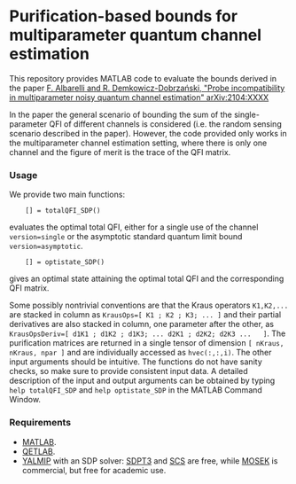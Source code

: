 # Purification-based bounds for multiparameter quantum channel estimation

This repository provides MATLAB code to evaluate the bounds derived in the paper [F. Albarelli and R. Demkowicz-Dobrzański, "Probe incompatibility in multiparameter noisy quantum channel estimation" arXiv:2104:XXXX](https://arxiv.org/)

In the paper the general scenario of bounding the sum of the single-parameter QFI of different channels is considered (i.e. the random sensing scenario described in the paper).
However, the code provided only works in the multiparameter channel estimation setting, where there is only one channel and the figure of merit is the trace of the QFI matrix.

<!-- ## Structure of repository

* `Data` contains the raw data produced by the simulation.
* `Matlab` contains Matlab code which is used for solving the SDP.
* `Plots` contains the plots generated by the simulation. -->

### Usage

We provide two main functions:
```
	[] = totalQFI_SDP()
```
evaluates the optimal total QFI, either for a single use of the channel `version=single` or the asymptotic standard quantum limit bound `version=asymptotic`.

```
	[] = optistate_SDP()
```
gives an optimal state attaining the optimal total QFI and the corresponding QFI matrix.

Some possibly nontrivial conventions are that the Kraus operators `K1,K2,...` are stacked in column as `KrausOps=[ K1 ; K2 ; K3; ... ]` and their partial derivatives are also stacked in column, one parameter after the other, as `KrausOpsDeriv=[ d1K1 ; d1K2 ; d1K3; ... d2K1 ; d2K2; d2K3 ...   ]`.
The purification matrices are returned in a single tensor of dimension `[ nKraus, nKraus, npar ]` and are individually accessed as `hvec(:,:,i)`. 
The other input arguments should be intuitive.
The functions do not have sanity checks, so make sure to provide consistent input data.
A detailed description of the input and output arguments can be obtained by typing `help totalQFI_SDP` and `help optistate_SDP` in the MATLAB Command Window.

### Requirements

* [MATLAB](https://www.mathworks.com/products/matlab.html). 
* [QETLAB](https://github.com/nathanieljohnston/QETLAB).
* [YALMIP](https://yalmip.github.io/) with an SDP solver: [SDPT3](https://github.com/SQLP/SDPT3) and [SCS](https://github.com/cvxgrp/scs) are free, while [MOSEK](http://cvxr.com/cvx/doc/mosek.html) is commercial, but free for academic use.
